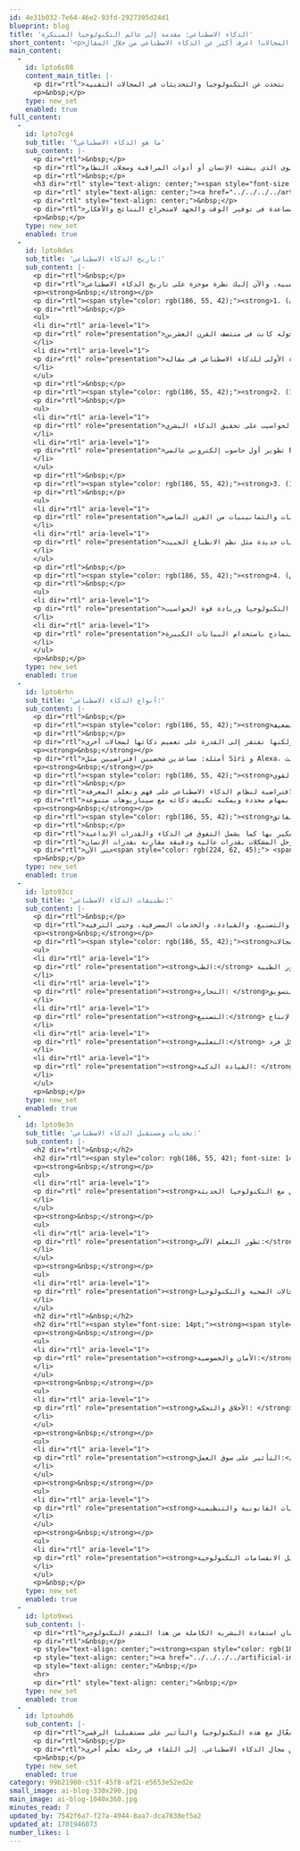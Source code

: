 ```yaml
---
id: 4e31b032-7e64-46e2-93fd-2927395d24d1
blueprint: blog
title: 'الذكاء الاصطناعي: مقدمة إلى عالم التكنولوجيا المبتكرة'
short_content: '<p>يُثير الذكاء الاصطناعي إعجاب العديد من الأفراد في الفترة الأخيرة بشكل لا يُمكن تجاهله في مختلف المجالات! اعرف أكثر عن الذكاء الاصطناعي من خلال المقال.</p>'
main_content:
  -
    id: lpto6s08
    content_main_title: |-
      <p dir="rtl">أصبح مصطلح الذكاء الاصطناعي يتردد باستمرار في حديثنا اليومي خاصة عندما نتحدث عن التكنولوجيا والتحديثات في المجالات التقنية،&nbsp; كما تُثير تقنية الذكاء الاصطناعي إعجاب العديد من الأفراد لما تُقدمه من تطوير وتواجد لا يُمكننا تجاهله في مختلف المجالات. والآن يشهد العالم سرعة هائلة في مجال التكنولوجيا والذكاء الاصطناعي حيث يجمع الذكاء الاصطناعي بين العلوم الحاسوبية والذكاء البشري فيُشكل تحولًا جذريًا في كيفية تفاعلنا مع التكنولوجيا وكيف تتفاعل التكنولوجيا مع حياتنا اليومية.</p>
      <p>&nbsp;</p>
    type: new_set
    enabled: true
full_content:
  -
    id: lpto7cg4
    sub_title: 'ما هو الذكاء الاصطناعي؟'
    sub_content: |-
      <p dir="rtl">&nbsp;</p>
      <p dir="rtl">الذكاء الاصطناعي هو استخدام الحواسيب والأنظمة الحاسوبية لتنفيذ مهام تتطلب عادة فهماً أو ذكاءً بشريًا. والتي تتمثل في التعلُم والإبداع، حيث يُمكن للذكاء الاصطناعي إنشاء صور أو نصوص أصلية بالإضافة لاتخاذ القرارات المناسبة طبقاً للبيانات التي تم إدخالها في وقت الاستخدام. ويتم تطوير الذكاء الاصطناعي بواسطة المؤسسات الحديثة التي تجمع كميات كبيرة من البيانات من مصادر متنوعة وفي مجالات مختلفة تتمثل في المحتوى الذي ينشئه الإنسان أو أدوات المراقبة وسجلات النظام.</p>
      <p dir="rtl">&nbsp;</p>
      <h3 dir="rtl" style="text-align: center;"><span style="font-size: 14pt;"><strong>ابدأ الآن في مجال العمل بالذكاء الاصطناعي<span style="color: rgb(22, 145, 121);"> <span style="color: rgb(0, 0, 0);">بخصم مميز</span></span></strong></span></h3>
      <p dir="rtl" style="text-align: center;"><a href="../../../../artificial-intelligence-ai-course" target="_blank" rel="noopener"><span style="text-decoration: underline;"><em><span style="color: rgb(22, 145, 121);"><strong><span style="font-size: 18pt;">احصل على الخصم</span></strong></span></em></span></a></p>
      <p dir="rtl" style="text-align: center;">&nbsp;</p>
      <p dir="rtl">يُعتبر الذكاء الاصطناعي حالياً من أهم الأولويات لجداول أعمال السياسات لمعظم البلدان سواء على المستوى المحلي أو الدولي، كما تسعى الحكومات الوطنية لاستخدام تطبيقات الذكاء الاصطناعي من أجل التنمية والنمو الاقتصادي. وبالتالي أصبح الذكاء الاصطناعي جزء أساسي في معظم مجالات العمل لما يسهم به من مساعدة في توفير الوقت والجهد لاستخراج النتائج والأفكار.</p>
      <p>&nbsp;</p>
    type: new_set
    enabled: true
  -
    id: lpto8dws
    sub_title: 'تاريخ الذكاء الاصطناعي:'
    sub_content: |-
      <p dir="rtl">&nbsp;</p>
      <p dir="rtl">بدأ الحديث عن الذكاء الاصطناعي في النصف الثاني من القرن العشرين، حيث قام العديد من العلماء بتطوير أول حواسيب قادرة على معالجة المعلومات بشكل ذكي. منذ ذلك الحين، شهدت هذه التقنية تقدمًا هائلاً، خاصة مع استخدام تقنيات التعلم الآلي وشبكات النماذج العصبية. والآن إليك نظرة موجزة على تاريخ الذكاء الاصطناعي:</p>
      <p><strong>&nbsp;</strong></p>
      <p dir="rtl"><span style="color: rgb(186, 55, 42);"><strong>1. البدايات (قبل الخمسينيات):</strong></span></p>
      <p dir="rtl">&nbsp;</p>
      <ul>
      <li dir="rtl" aria-level="1">
      <p dir="rtl" role="presentation">تعود فكرة الذكاء الاصطناعي إلى العصور القديمة، ولكن بدايات البحث الجاد حوله كانت في منتصف القرن العشرين.</p>
      </li>
      <li dir="rtl" aria-level="1">
      <p dir="rtl" role="presentation">في عام 1950، قدم العالِم الرياضي البريطاني آلان تورنج الفكرة الأولى للذكاء الاصطناعي في مقاله "Computing Machinery and Intelligence".</p>
      </li>
      </ul>
      <p dir="rtl">&nbsp;</p>
      <p dir="rtl"><span style="color: rgb(186, 55, 42);"><strong>2. عصر التفاؤل (1950-1970):</strong></span></p>
      <p dir="rtl">&nbsp;</p>
      <ul>
      <li dir="rtl" aria-level="1">
      <p dir="rtl" role="presentation">في عقد الخمسينيات، ظهرت التوقعات العالية حيال قدرة الحواسيب على تحقيق الذكاء البشري.</p>
      </li>
      <li dir="rtl" aria-level="1">
      <p dir="rtl" role="presentation">تطوير أول حاسوب إلكتروني عالمي ENIAC في عام 1946، واقتراح مفهوم الذاكرة العشوائية (RAM) من قبل جون فون نويمان في نفس العام.</p>
      </li>
      </ul>
      <p dir="rtl">&nbsp;</p>
      <p dir="rtl"><span style="color: rgb(186, 55, 42);"><strong>3. الركود (1970-1990):</strong></span></p>
      <p dir="rtl">&nbsp;</p>
      <ul>
      <li dir="rtl" aria-level="1">
      <p dir="rtl" role="presentation">خيبة الآمال في تحقيق التقدم السريع أدت إلى فترة من الركود في مجال الذكاء الاصطناعي خلال السبعينيات والثمانينيات من القرن الماضي.</p>
      </li>
      <li dir="rtl" aria-level="1">
      <p dir="rtl" role="presentation">تقنيات جديدة مثل نظم الانطباع الخبيث (Expert Systems) ظهرت، ولكنها لم تكن قوية بما يكفي لتحقيق التوقعات.</p>
      </li>
      </ul>
      <p dir="rtl">&nbsp;</p>
      <p dir="rtl"><span style="color: rgb(186, 55, 42);"><strong>4. عودة الاهتمام (منتصف التسعينيات حتى الآن):</strong></span></p>
      <p dir="rtl">&nbsp;</p>
      <ul>
      <li dir="rtl" aria-level="1">
      <p dir="rtl" role="presentation">شهدت التسعينيات وبداية الألفية الجديدة عودة اهتمام كبير بالذكاء الاصطناعي بفضل تقدم التكنولوجيا وزيادة قوة الحواسيب.</p>
      </li>
      <li dir="rtl" aria-level="1">
      <p dir="rtl" role="presentation">تطور تقنيات التعلم العميق والشبكات العصبية وأساليب تدريب النماذج باستخدام البيانات الكبيرة.&nbsp;</p>
      </li>
      </ul>
      <p>&nbsp;</p>
    type: new_set
    enabled: true
  -
    id: lpto8rhn
    sub_title: 'أنواع الذكاء الاصطناعي:'
    sub_content: |-
      <p dir="rtl">&nbsp;</p>
      <p dir="rtl"><span style="color: rgb(186, 55, 42);"><strong>الذكاء الاصطناعي الضيق أو الضعيف ANI&rdquo; Artificial Narrow Intelligence&rdquo;&nbsp;</strong></span></p>
      <p dir="rtl">&nbsp;</p>
      <p dir="rtl">الذكاء الاصطناعي الضيق يُشير إلى أنظمة الذكاء الاصطناعي التي تم تصميمها وتدريبها للقيام بمهمة محددة أو مجموعة محددة من المهام، وتتميز هذه الأنظمة بأدائها المتفوق في مهمة معينة ولكنها تفتقر إلى القدرة على تعميم ذكائها لمجالات أخرى.</p>
      <p><strong>&nbsp;</strong></p>
      <p dir="rtl">أمثلة: مساعدين شخصيين افتراضيين مثل Siri و Alexa، وبرمجيات التعرف على الصور والكلام، وخوارزميات التوصية في خدمات البث.</p>
      <p><strong>&nbsp;</strong></p>
      <p dir="rtl"><span style="color: rgb(186, 55, 42);"><strong>الذكاء الاصطناعي العام أو القوي "AGI" Artificial general intelligence&nbsp;</strong></span></p>
      <p dir="rtl">&nbsp;</p>
      <p dir="rtl">الذكاء الاصطناعي العام يمثل القدرة الافتراضية لنظام الذكاء الاصطناعي على فهم وتعلم المعرفة&nbsp; وتطبيقها على مهام متنوعة، على غرار الذكاء البشري.</p>
      <p dir="rtl">على عكس الذكاء الاصطناعي الضيق، الذكاء الاصطناعي العام ليس مقيدًا بمهام محددة ويمكنه تكييف ذكائه مع سيناريوهات متنوعة.</p>
      <p><strong>&nbsp;</strong></p>
      <p dir="rtl"><span style="color: rgb(186, 55, 42);"><strong>الذكاء الاصطناعي الفائق ASI" Artificial Super Intelligence&rdquo;</strong></span></p>
      <p dir="rtl">&nbsp;</p>
      <p dir="rtl">الذكاء الاصطناعي الفائق يتجاوز قدرات البشر في مجالات محددة حيث يمكن للآلة التفكير ووضع تفسيرات محتملة لا يتمكن البشر من التفكير بها كما يشمل التفوق في الذكاء والقدرات الإبداعية.</p>
      <p dir="rtl">الذكاء الاصطناعي الفائق لا يُركز على فهم التجارب البشرية والبيانات التي تم إدخالها فقط! بل يخلق نوع من الفهم العاطفي والمعتقدات الخاصة به، كما يحتوي على ذاكرة كبيرة تعطيه قدرة سريعة على تحليل المواقف وصنع القرار وحل المشكلات بقدرات عالية ودقيقة مقارنة بقدرات الإنسان.</p>
      <p dir="rtl">حتى الآن<span style="color: rgb(224, 62, 45);"> <span style="color: rgb(0, 0, 0);">لم يتم تحقيق الذكاء الاصطناعي الكامل</span></span> ولكن هناك الكثير من النظريات تتنبأ بالذكاء الاصطناعي الخارق في المستقبل.</p>
      <p>&nbsp;</p>
    type: new_set
    enabled: true
  -
    id: lpto93cz
    sub_title: 'تطبيقات الذكاء الاصطناعي:'
    sub_content: |-
      <p dir="rtl">&nbsp;</p>
      <p dir="rtl">تمتد فوائد الذكاء الاصطناعي إلى مجموعة واسعة من المجالات، بما في ذلك الطب، والتجارة، والتصنيع، والقيادة، والخدمات المصرفية، وحتى الترفيه.&nbsp; كما يُستخدم الذكاء الاصطناعي في تحليل البيانات المعقدة والتنبؤ باتجاهات السوق، وتحسين أداء العمليات الصناعية، وتشخيص الأمراض، وتطوير الروبوتات، وتحسين تجربة المستخدم في تطبيقات الذكاء الاصطناعي.</p>
      <p><strong>&nbsp;</strong></p>
      <p dir="rtl"><span style="color: rgb(186, 55, 42);"><strong>أمثلة لتطبيقات الذكاء الاصطناعي في مختلف المجالات:</strong></span></p>
      <ul>
      <li dir="rtl" aria-level="1">
      <p dir="rtl" role="presentation"><strong>الطب:</strong> تشخيص الأمراض وتحليل الصور الطبية.</p>
      </li>
      <li dir="rtl" aria-level="1">
      <p dir="rtl" role="presentation"><strong>التجارة: </strong>تحليل البيانات لفهم اتجاهات السوق وتحسين استراتيجيات التسويق.</p>
      </li>
      <li dir="rtl" aria-level="1">
      <p dir="rtl" role="presentation"><strong>التصنيع:</strong> تحسين سلاسل التوريد وتحسين عمليات الإنتاج.</p>
      </li>
      <li dir="rtl" aria-level="1">
      <p dir="rtl" role="presentation"><strong>التعليم:</strong> تطوير منصات تعليمية ذكية وتخصيص التعلم لكل فرد.</p>
      </li>
      <li dir="rtl" aria-level="1">
      <p dir="rtl" role="presentation"><strong>القيادة الذكية: </strong>استخدام تحليل البيانات لاتخاذ قرارات إدارية فعّالة.</p>
      </li>
      </ul>
      <p>&nbsp;</p>
    type: new_set
    enabled: true
  -
    id: lpto9e3n
    sub_title: 'تحديات ومستقبل الذكاء الاصطناعي:'
    sub_content: |-
      <h2 dir="rtl">&nbsp;</h2>
      <h2 dir="rtl"><span style="color: rgb(186, 55, 42); font-size: 14pt;"><strong>مستقبل الذكاء الاصطناعي:</strong></span></h2>
      <p><strong>&nbsp;</strong></p>
      <ul>
      <li dir="rtl" aria-level="1">
      <p dir="rtl" role="presentation"><strong>تكامل مع التكنولوجيا الحديثة: </strong>من المتوقع أن يستمر الذكاء الاصطناعي في التكامل مع التكنولوجيا الحديثة مثل الإنترنت من الأشياء والواقع الافتراضي، مما يؤدي إلى تحسين تفاعل الأفراد مع البيئة التكنولوجية.</p>
      </li>
      </ul>
      <p><strong>&nbsp;</strong></p>
      <ul>
      <li dir="rtl" aria-level="1">
      <p dir="rtl" role="presentation"><strong>تطور التعلم الآلي:</strong> ستشهد تقنيات التعلم الآلي تطورًا مستمرًا، مما يعزز القدرة على التفاعل مع البيانات وفهمها بشكل أفضل، وبالتالي تحسين أداء النظم الذكية.</p>
      </li>
      </ul>
      <p><strong>&nbsp;</strong></p>
      <ul>
      <li dir="rtl" aria-level="1">
      <p dir="rtl" role="presentation"><strong>تطبيقات عميقة في المجالات الصحية والتكنولوجيا:</strong> من المرجح أن يتسارع استخدام الذكاء الاصطناعي في مجالات الرعاية الصحية والتكنولوجيا، مما يسهم في تطوير حلول فعالة للتحديات الكبيرة.</p>
      </li>
      </ul>
      <h2 dir="rtl">&nbsp;</h2>
      <h2 dir="rtl"><span style="font-size: 14pt;"><strong><span style="color: rgb(186, 55, 42);">تحديات الذكاء الاصطناعي:</span></strong></span></h2>
      <p><strong>&nbsp;</strong></p>
      <ul>
      <li dir="rtl" aria-level="1">
      <p dir="rtl" role="presentation"><strong>الأمان والخصوصية:</strong> يبقى تحقيق التوازن بين تقدم التكنولوجيا وضمان أمان المعلومات وخصوصيتها تحديًا كبيرًا يجب معالجته.</p>
      </li>
      </ul>
      <p><strong>&nbsp;</strong></p>
      <ul>
      <li dir="rtl" aria-level="1">
      <p dir="rtl" role="presentation"><strong>الأخلاق والتحكم: </strong>يتطلب تطوير التكنولوجيا الذكية اهتمامًا خاصًا بالقضايا الأخلاقية وتحديد الحدود والتوجيهات الأخلاقية.</p>
      </li>
      </ul>
      <p><strong>&nbsp;</strong></p>
      <ul>
      <li dir="rtl" aria-level="1">
      <p dir="rtl" role="presentation"><strong>التأثير على سوق العمل:</strong> تثير التقنيات الذكية مخاوف بشأن تأثيرها على سوق العمل وفقدان بعض الوظائف التقليدية، مما يتطلب استعداد المجتمع لهذه التغيرات.</p>
      </li>
      </ul>
      <p><strong>&nbsp;</strong></p>
      <ul>
      <li dir="rtl" aria-level="1">
      <p dir="rtl" role="presentation"><strong>التحديات القانونية والتنظيمية:</strong> يتطلب استخدام التكنولوجيا الذكية إطارًا قانونيًا وتنظيميًا فعّالًا للتعامل مع قضايا مثل ملكية البيانات والمسؤولية القانونية.</p>
      </li>
      </ul>
      <p><strong>&nbsp;</strong></p>
      <ul>
      <li dir="rtl" aria-level="1">
      <p dir="rtl" role="presentation"><strong>تقليل الانقسامات التكنولوجية:</strong> يجب أن يتم التركيز على تقليل الانقسامات التكنولوجية لضمان أن الابتكارات في مجال الذكاء الاصطناعي تعود بالفائدة على جميع فئات المجتمع.</p>
      </li>
      </ul>
      <p>&nbsp;</p>
    type: new_set
    enabled: true
  -
    id: lpto9xwi
    sub_content: |-
      <p dir="rtl">في المجمل، يشكل الذكاء الاصطناعي إمكانات هائلة للتطوير والابتكار، ومع ذلك، يجب التعامل مع التحديات بحذر لضمان استفادة البشرية الكاملة من هذا التقدم التكنولوجي.</p>
      <p dir="rtl">&nbsp;</p>
      <p style="text-align: center;"><strong><span style="color: rgb(186, 55, 42);"><span style="font-size: 18pt;">الآن تستطيع تعلُم</span></span></strong><strong><span style="color: rgb(186, 55, 42);"><span style="font-size: 18pt;">&nbsp;أساسيات الذكاء الاصطناعي</span></span><br></strong></p>
      <p style="text-align: center;"><a href="../../../../artificial-intelligence-ai-course" target="_blank" rel="noopener"><strong><span style="color: rgb(186, 55, 42);"><span style="font-size: 18pt;"><span style="text-decoration: underline;"><em><span style="color: rgb(22, 145, 121);">بخصم حتى&nbsp;</span></em></span></span></span></strong><strong><span style="color: rgb(186, 55, 42);"><span style="font-size: 18pt;"><span style="text-decoration: underline;"><em><span style="color: rgb(22, 145, 121);">50%&nbsp;</span></em></span></span></span></strong></a></p>
      <p style="text-align: center;">&nbsp;</p>
      <hr>
      <p dir="rtl" style="text-align: center;">&nbsp;</p>
    type: new_set
    enabled: true
  -
    id: lptoahd6
    sub_content: |-
      <p dir="rtl">وفي النهاية نؤكد على أهمية الذكاء الاصطناعي مستقبلاً في توفير فرص وتحديات جديدة، لذلك أصبح تعلُم كيفية التعامل مع الذكاء الاصطناعي أمرًا أساسيًا للتفاعل الفعّال مع هذه التكنولوجيا والتأثير على مستقبلنا الرقمي.</p>
      <p dir="rtl">&nbsp;</p>
      <p dir="rtl">لا تتردد في التواصل معنا في التعليقات بأي استفسار لديك وسنجيبك على استفسار لديك بأقرب وقت ممكن، كما يُمكنك متابعتنا على وسائل التواصل الإجتماعي لمعرفة كل جديد عن مجال الذكاء الاصطناعي. إلى اللقاء في رحلة تعلُم أخرى.</p>
      <p>&nbsp;</p>
    type: new_set
    enabled: true
category: 99b21980-c51f-45f8-af21-e5653e52ed2e
small_image: ai-blog-330x290.jpg
main_image: ai-blog-1040x360.jpg
minutes_read: 7
updated_by: 7542f6a7-f27a-4944-8aa7-dca7838ef5a2
updated_at: 1701946073
number_likes: 1
---
```

